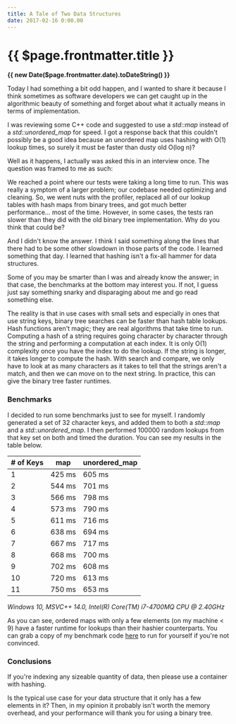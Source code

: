 ```yaml
---
title: A Tale of Two Data Structures
date: 2017-02-16 0:00.00
---
```


# {{ $page.frontmatter.title }}

**{{ new Date($page.frontmatter.date).toDateString() }}**

Today I had something a bit odd happen, and I wanted to share it because
I think sometimes as software developers we can get caught up in the
algorithmic beauty of something and forget about what it actually means
in terms of implementation.

I was reviewing some C++ code and suggested to use a *std::map*
instead of a *std::unordered_map* for speed.
I got a response back that this couldn't possibly be a good idea because
an unordered map uses hashing with O(1) lookup times, so surely it must be
faster than dusty old O(log n)?

Well as it happens, I actually was asked this in an interview once.
The question was framed to me as such:
   
We reached a point where our tests were taking a long time to run. This
was really a symptom of a larger problem; our codebase needed optimizing
and cleaning. So, we went nuts with the profiler, replaced all of our
lookup tables with hash maps from binary trees, and got much better
performance... most of the time. However, in some cases, the tests
ran slower than they did with the old binary tree implementation.
Why do you think that could be?
   
And I didn't know the answer. I think I said something along the lines
that there had to be some other slowdown in those parts of the code.
I learned something that day. I learned that hashing isn't a fix-all
hammer for data structures.
  
Some of you may be smarter than I was and already know the answer;
in that case, the benchmarks at the bottom may interest you. If not,
I guess just say something snarky and disparaging about me and go
read something else.

The reality is that in use cases with small sets and especially in ones
that use string keys, binary tree searches can be faster than hash table
lookups. Hash functions aren't magic; they are real algorithms that take
time to run. Computing a hash of a string requires going character by
character through the string and performing a computation at each index.
It is only O(1) complexity once you have the index to do the lookup.
If the string is longer, it takes longer to compute the hash. With search
and compare, we only have to look at as many characters as it takes to
tell that the strings aren't a match, and then we can move on to the next
string. In practice, this can give the binary tree faster runtimes.

### Benchmarks

I decided to run some benchmarks just to see for myself. I randomly
generated a set of 32 character keys, and added them to both a *std::map*
and a *std::unordered_map*. I then performed 100000 random
lookups from that key set on both and timed the duration. You can see my results in the table below.

| # of Keys | map    | unordered_map |
| --------- | ------ | ------------- |
| 1         | 425 ms | 605 ms        |
| 2         | 544 ms | 701 ms        |
| 3         | 566 ms | 798 ms        |
| 4         | 573 ms | 790 ms        |
| 5         | 611 ms | 716 ms        |
| 6         | 638 ms | 694 ms        |
| 7         | 667 ms | 717 ms        |
| 8         | 668 ms | 700 ms        |
| 9         | 702 ms | 608 ms        |
| 10        | 720 ms | 613 ms        |
| 11        | 750 ms | 653 ms        |

*Windows 10, MSVC++ 14.0, Intel(R) Core(TM) i7-4700MQ CPU @ 2.40GHz*

As you can see, ordered maps with only a few
elements (on my machine < 9) have a faster runtime for lookups than
their hashier counterparts. You can grab a copy of my benchmark code
[here](/benchmark.cpp) to run for yourself if you're not
convinced.

### Conclusions

If you're indexing any sizeable quantity of data, then please use a container with
hashing.

Is the typical use case for your data structure that it
only has a few elements in it? Then, in my opinion it probably isn't worth
the memory overhead, and your performance will thank you for using a binary tree.

<BlogPostNav/>
